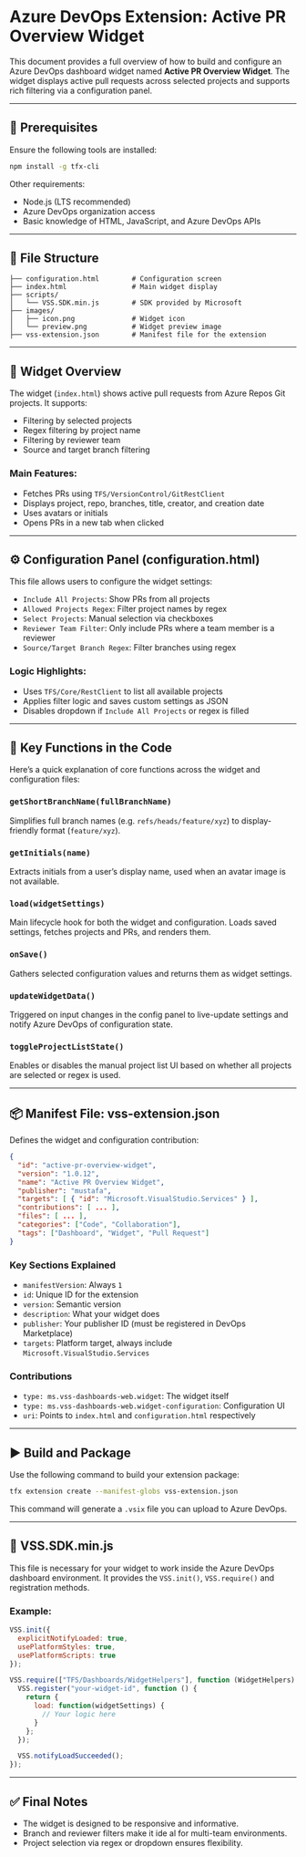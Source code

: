 # Azure DevOps Extension: Active PR Overview Widget

This document provides a full overview of how to build and configure an Azure DevOps dashboard widget named **Active PR Overview Widget**. The widget displays active pull requests across selected projects and supports rich filtering via a configuration panel.

---

## 🧰 Prerequisites

Ensure the following tools are installed:

```bash
npm install -g tfx-cli
```

Other requirements:

* Node.js (LTS recommended)
* Azure DevOps organization access
* Basic knowledge of HTML, JavaScript, and Azure DevOps APIs

---

## 📁 File Structure

```
├── configuration.html        # Configuration screen
├── index.html                # Main widget display
├── scripts/
│   └── VSS.SDK.min.js        # SDK provided by Microsoft
├── images/
│   ├── icon.png              # Widget icon
│   └── preview.png           # Widget preview image
├── vss-extension.json        # Manifest file for the extension
```

---

## 🧩 Widget Overview

The widget (`index.html`) shows active pull requests from Azure Repos Git projects. It supports:

* Filtering by selected projects
* Regex filtering by project name
* Filtering by reviewer team
* Source and target branch filtering

### Main Features:

* Fetches PRs using `TFS/VersionControl/GitRestClient`
* Displays project, repo, branches, title, creator, and creation date
* Uses avatars or initials
* Opens PRs in a new tab when clicked

---

## ⚙️ Configuration Panel (configuration.html)

This file allows users to configure the widget settings:

* `Include All Projects`: Show PRs from all projects
* `Allowed Projects Regex`: Filter project names by regex
* `Select Projects`: Manual selection via checkboxes
* `Reviewer Team Filter`: Only include PRs where a team member is a reviewer
* `Source/Target Branch Regex`: Filter branches using regex

### Logic Highlights:

* Uses `TFS/Core/RestClient` to list all available projects
* Applies filter logic and saves custom settings as JSON
* Disables dropdown if `Include All Projects` or regex is filled

---

## 🔧 Key Functions in the Code

Here’s a quick explanation of core functions across the widget and configuration files:

### `getShortBranchName(fullBranchName)`

Simplifies full branch names (e.g. `refs/heads/feature/xyz`) to display-friendly format (`feature/xyz`).

### `getInitials(name)`

Extracts initials from a user’s display name, used when an avatar image is not available.

### `load(widgetSettings)`

Main lifecycle hook for both the widget and configuration. Loads saved settings, fetches projects and PRs, and renders them.

### `onSave()`

Gathers selected configuration values and returns them as widget settings.

### `updateWidgetData()`

Triggered on input changes in the config panel to live-update settings and notify Azure DevOps of configuration state.

### `toggleProjectListState()`

Enables or disables the manual project list UI based on whether all projects are selected or regex is used.

---

## 📦 Manifest File: vss-extension.json

Defines the widget and configuration contribution:

```json
{
  "id": "active-pr-overview-widget",
  "version": "1.0.12",
  "name": "Active PR Overview Widget",
  "publisher": "mustafa",
  "targets": [ { "id": "Microsoft.VisualStudio.Services" } ],
  "contributions": [ ... ],
  "files": [ ... ],
  "categories": ["Code", "Collaboration"],
  "tags": ["Dashboard", "Widget", "Pull Request"]
}
```

### Key Sections Explained

* `manifestVersion`: Always `1`
* `id`: Unique ID for the extension
* `version`: Semantic version
* `description`: What your widget does
* `publisher`: Your publisher ID (must be registered in DevOps Marketplace)
* `targets`: Platform target, always include `Microsoft.VisualStudio.Services`

### Contributions

* `type: ms.vss-dashboards-web.widget`: The widget itself
* `type: ms.vss-dashboards-web.widget-configuration`: Configuration UI
* `uri`: Points to `index.html` and `configuration.html` respectively

---

## ▶️ Build and Package

Use the following command to build your extension package:

```bash
tfx extension create --manifest-globs vss-extension.json
```

This command will generate a `.vsix` file you can upload to Azure DevOps.

---

## 📌 VSS.SDK.min.js

This file is necessary for your widget to work inside the Azure DevOps dashboard environment. It provides the `VSS.init()`, `VSS.require()` and registration methods.

### Example:

```js
VSS.init({
  explicitNotifyLoaded: true,
  usePlatformStyles: true,
  usePlatformScripts: true
});

VSS.require(["TFS/Dashboards/WidgetHelpers"], function (WidgetHelpers) {
  VSS.register("your-widget-id", function () {
    return {
      load: function(widgetSettings) {
        // Your logic here
      }
    };
  });

  VSS.notifyLoadSucceeded();
});
```

---

## ✅ Final Notes

* The widget is designed to be responsive and informative.
* Branch and reviewer filters make it ide al for multi-team environments.
* Project selection via regex or dropdown ensures flexibility.
